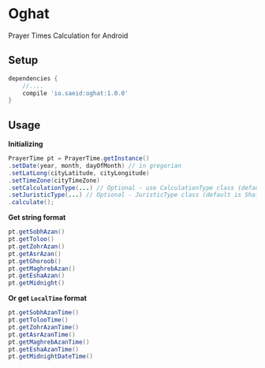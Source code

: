 # Oghat
Prayer Times Calculation for Android

Setup
---

```groovy
dependencies {
    //....
    compile 'io.saeid:oghat:1.0.0'
}
```

Usage
---
**Initializing** 
```java
PrayerTime pt = PrayerTime.getInstance()
.setDate(year, month, dayOfMonth) // in gregorian
.setLatLong(cityLatitude, cityLongitude)
.setTimeZone(cityTimeZone)
.setCalculationType(...) // Optional - use CalculationType class (default is Institute of Geophysics, University of TEHRAN) 
.setJuristicType(...) // Optional - JuristicType class (default is Shafii)
.calculate();
```
**Get string format**
```java
pt.getSobhAzan()
pt.getToloo()
pt.getZohrAzan()
pt.getAsrAzan()
pt.getGhoroob()
pt.getMaghrebAzan()
pt.getEshaAzan()
pt.getMidnight()

```
**Or get `LocalTime` format**

```java
pt.getSobhAzanTime()
pt.getTolooTime()
pt.getZohrAzanTime()
pt.getAsrAzanTime()
pt.getMaghrebAzanTime()
pt.getEshaAzanTime()
pt.getMidnightDateTime()

```
